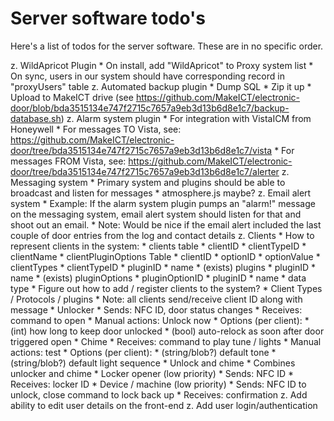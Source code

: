 # Server software todo's

Here's a list of todos for the server software. These are in no specific order.

z. WildApricot Plugin
	* On install, add "WildApricot" to Proxy system list
	* On sync, users in our system should have corresponding record in "proxyUsers" table
z. Automated backup plugin
	* Dump SQL
	* Zip it up
	* Upload to MakeICT drive (see https://github.com/MakeICT/electronic-door/blob/bda3515134e747f2715c7657a9eb3d13b6d8e1c7/backup-database.sh)
z. Alarm system plugin
	* For integration with VistaICM from Honeywell
	* For messages TO Vista, see: https://github.com/MakeICT/electronic-door/tree/bda3515134e747f2715c7657a9eb3d13b6d8e1c7/vista
	* For messages FROM Vista, see: https://github.com/MakeICT/electronic-door/tree/bda3515134e747f2715c7657a9eb3d13b6d8e1c7/alerter
z. Messaging system
	* Primary system and plugins should be able to broadcast and listen for messages
	* atmosphere.js maybe?
z. Email alert system
	* Example: If the alarm system plugin pumps an "alarm!" message on the messaging system, email alert system should listen for that and shoot out an email.
	* Note: Would be nice if the email alert included the last couple of door entries from the log and contact details
z. Clients
	* How to represent clients in the system:
		* clients table
			* clientID
			* clientTypeID
			* clientName
		* clientPluginOptions Table
			* clientID
			* optionID
			* optionValue
		* clientTypes
			* clientTypeID
			* pluginID
			* name
		* (exists) plugins
			* pluginID
			* name
		* (exists) pluginOptions
			* pluginOptionID
			* pluginID
			* name
			* data type
	* Figure out how to add / register clients to the system?
	* Client Types / Protocols / plugins
		* Note: all clients send/receive client ID along with message
		* Unlocker
			* Sends: NFC ID, door status changes
			* Receives: command to open
			* Manual actions: Unlock now
			* Options (per client):
				* (int) how long to keep door unlocked
				* (bool) auto-relock as soon after door triggered open
		* Chime
			* Receives: command to play tune / lights
			* Manual actions: test
			* Options (per client):
				* (string/blob?) default tone
				* (string/blob?) default light sequence
		* Unlock and chime
			* Combines unlocker and chime
		* Locker opener (low priority)
			* Sends: NFC ID
			* Receives: locker ID
		* Device / machine (low priority)
			* Sends: NFC ID to unlock, close command to lock back up
			* Receives: confirmation
z. Add ability to edit user details on the front-end
z. Add user login/authentication
